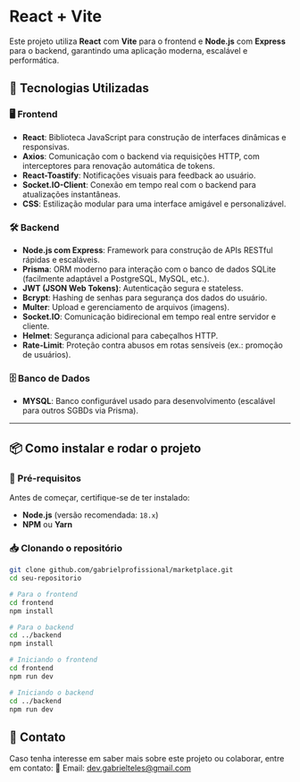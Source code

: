 # React + Vite

Este projeto utiliza **React** com **Vite** para o frontend e **Node.js** com **Express** para o backend, garantindo uma aplicação moderna, escalável e performática.

## 🚀 Tecnologias Utilizadas

### 🖥️ Frontend
- **React**: Biblioteca JavaScript para construção de interfaces dinâmicas e responsivas.
- **Axios**: Comunicação com o backend via requisições HTTP, com interceptores para renovação automática de tokens.
- **React-Toastify**: Notificações visuais para feedback ao usuário.
- **Socket.IO-Client**: Conexão em tempo real com o backend para atualizações instantâneas.
- **CSS**: Estilização modular para uma interface amigável e personalizável.

### 🛠️ Backend
- **Node.js com Express**: Framework para construção de APIs RESTful rápidas e escaláveis.
- **Prisma**: ORM moderno para interação com o banco de dados SQLite (facilmente adaptável a PostgreSQL, MySQL, etc.).
- **JWT (JSON Web Tokens)**: Autenticação segura e stateless.
- **Bcrypt**: Hashing de senhas para segurança dos dados do usuário.
- **Multer**: Upload e gerenciamento de arquivos (imagens).
- **Socket.IO**: Comunicação bidirecional em tempo real entre servidor e cliente.
- **Helmet**: Segurança adicional para cabeçalhos HTTP.
- **Rate-Limit**: Proteção contra abusos em rotas sensíveis (ex.: promoção de usuários).

### 🗄️ Banco de Dados
- **MYSQL**: Banco configurável usado para desenvolvimento (escalável para outros SGBDs via Prisma).

---

## 📦 Como instalar e rodar o projeto

### 🔧 Pré-requisitos
Antes de começar, certifique-se de ter instalado:
- **Node.js** (versão recomendada: `18.x`)
- **NPM** ou **Yarn**

### 📥 Clonando o repositório
```sh
git clone github.com/gabrielprofissional/marketplace.git
cd seu-repositorio

# Para o frontend
cd frontend
npm install

# Para o backend
cd ../backend
npm install

# Iniciando o frontend
cd frontend
npm run dev

# Iniciando o backend
cd ../backend
npm run dev
   ```
## 📩 Contato
Caso tenha interesse em saber mais sobre este projeto ou colaborar, entre em contato:
📧 Email: dev.gabrielteles@gmail.com

